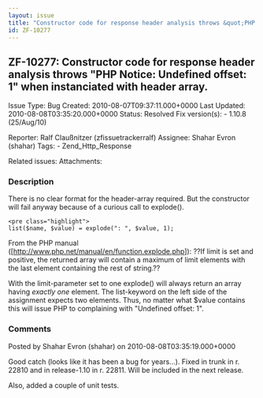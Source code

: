 ```yaml
---
layout: issue
title: "Constructor code for response header analysis throws &quot;PHP Notice:  Undefined offset: 1&quot; when instanciated with header array."
id: ZF-10277
---
```


ZF-10277: Constructor code for response header analysis throws "PHP Notice: Undefined offset: 1" when instanciated with header array.
-------------------------------------------------------------------------------------------------------------------------------------

 Issue Type: Bug Created: 2010-08-07T09:37:11.000+0000 Last Updated: 2010-08-08T03:35:20.000+0000 Status: Resolved Fix version(s): - 1.10.8 (25/Aug/10)
 
 Reporter:  Ralf Claußnitzer (zfissuetrackerralf)  Assignee:  Shahar Evron (shahar)  Tags: - Zend\_Http\_Response
 
 Related issues: 
 Attachments: 
### Description

There is no clear format for the header-array required. But the constructor will fail anyway because of a curious call to explode().

 
    <pre class="highlight">
    list($name, $value) = explode(": ", $value, 1);


From the PHP manual ([<http://www.php.net/manual/en/function.explode.php>]): ??If limit is set and positive, the returned array will contain a maximum of limit elements with the last element containing the rest of string.??

With the limit-parameter set to one explode() will always return an array having _exactly one_ element. The list-keyword on the left side of the assignment expects two elements. Thus, no matter what $value contains this will issue PHP to complaining with "Undefined offset: 1".

 

 

### Comments

Posted by Shahar Evron (shahar) on 2010-08-08T03:35:19.000+0000

Good catch (looks like it has been a bug for years...). Fixed in trunk in r. 22810 and in release-1.10 in r. 22811. Will be included in the next release.

Also, added a couple of unit tests.

 

 